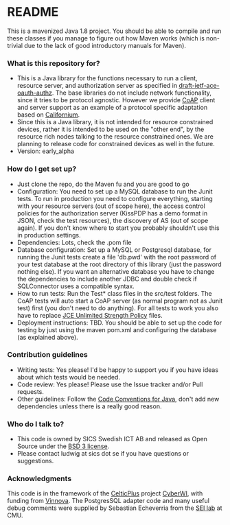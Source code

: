 # README #

This is a mavenized Java 1.8 project. You should be able to compile and run these classes if you manage to figure out how Maven works (which is non-trivial due to the lack of good introductory manuals for Maven).

### What is this repository for? ###

* This is a Java library for the functions necessary to run a client, resource
  server, and authorization server as specified in [draft-ietf-ace-oauth-authz](https://tools.ietf.org/html/draft-ietf-ace-oauth-authz). 
  The base libraries do not include network functionality, since it tries to be
  protocol agnostic. However we provide [CoAP](https://tools.ietf.org/html/rfc7252) client and server support as an example of a protocol specific adaptation based on [Californium](https://www.eclipse.org/californium).
* Since this is a Java library, it is not intended for resource constrained devices, rather it is intended to be used on the "other end", by the resource rich nodes
  talking to the resource constrained ones. We are planning to release code for constrained devices as well in the future.
* Version: early_alpha


### How do I get set up? ###

* Just clone the repo, do the Maven fu and you are good to go
* Configuration: You need to set up a MySQL database to run the Junit tests. 
  To run in production you need to configure everything, starting with
  your resource servers (out of scope here), the access control policies for
  the authorization server (KissPDP has a demo format in JSON, check the
  test resources), the discovery of AS (out of scope again). If you don't
  know where to start you probably shouldn't use this in production settings.
* Dependencies: Lots, check the .pom file
* Database configuration:  Set up a MySQL or Postgresql database, for running 
  the Junit tests create a file 'db.pwd' with the root password of your test 
  database at the root directory of this library (just the password nothing else). 
  If you want an alternative database you have to change the dependencies to 
  include another JDBC and double check if SQLConnector uses a compatible syntax.
* How to run tests: Run the Test* class files in the src/test folders. The CoAP 
  tests will auto start a CoAP server (as normal program not as Junit test)
  first (you don't need to do anything). For all tests to work you also have to replace
  [JCE Unlimited Strength Policy](http://www.oracle.com/technetwork/java/javase/downloads/jce8-download-2133166.html) files.
* Deployment instructions: TBD. You should be able to set up the code for testing
  by just using the maven pom.xml and configuring the database (as explained 
  above).

### Contribution guidelines ###

* Writing tests: Yes please! I'd be happy to support you if you have ideas about 
  which tests would be needed.
* Code review: Yes please! Please use the Issue tracker and/or Pull requests.
* Other guidelines: Follow the [Code Conventions for Java](http://www.oracle.com/technetwork/java/codeconvtoc-136057.html), don't add 
  new dependencies unless there is a really good reason.

### Who do I talk to? ###

* This code is owned by SICS Swedish ICT AB and released as Open Source under the [BSD 3 license](https://opensource.org/licenses/BSD-3-Clause).
* Please contact ludwig at sics dot se if you have questions or suggestions.

### Acknowledgments ###
This code is in the framework of the [CelticPlus](https://www.celticplus.eu/) project [CyberWI](http://www.cyberwi.eu/), with funding from [Vinnova](http://www.vinnova.se/sv/).
The PostgresSQL adapter code and many useful debug comments were supplied by Sebastian Echeverria from the [SEI lab](https://www.sei.cmu.edu) at CMU.